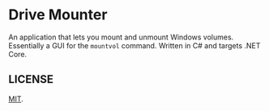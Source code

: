 # Drive Mounter

An application that lets you mount and unmount Windows volumes. Essentially a GUI for the `mountvol` command. Written in C# and targets .NET Core.

## LICENSE

[MIT](LICENSE).
